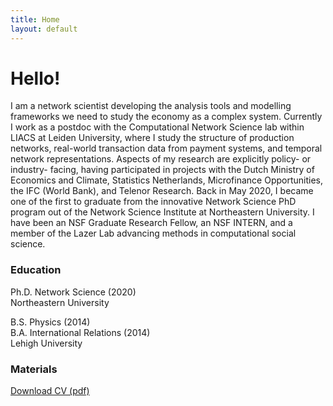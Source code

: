 ```yaml
---
title: Home
layout: default
---
```


# Hello!

I am a network scientist developing the analysis tools and modelling frameworks we need to study the economy as a complex system. Currently I work as a postdoc with the Computational Network Science lab within LIACS at Leiden University, where I study the structure of production networks, real-world transaction data from payment systems, and temporal network representations. Aspects of my research are explicitly policy- or industry- facing, having participated in projects with the Dutch Ministry of Economics and Climate, Statistics Netherlands, Microfinance Opportunities, the IFC (World Bank), and Telenor Research. Back in May 2020, I became one of the first to graduate from the innovative Network Science PhD program out of the Network Science Institute at Northeastern University. I have been an NSF Graduate Research Fellow, an NSF INTERN, and a member of the Lazer Lab advancing methods in computational social science.

### Education

Ph.D. Network Science (2020)      
Northeastern University

B.S. Physics (2014)    
B.A. International Relations (2014)     
Lehigh University

### Materials

[Download CV (pdf)](/assets/files/Mattsson_CV_2023-05-01.pdf)
